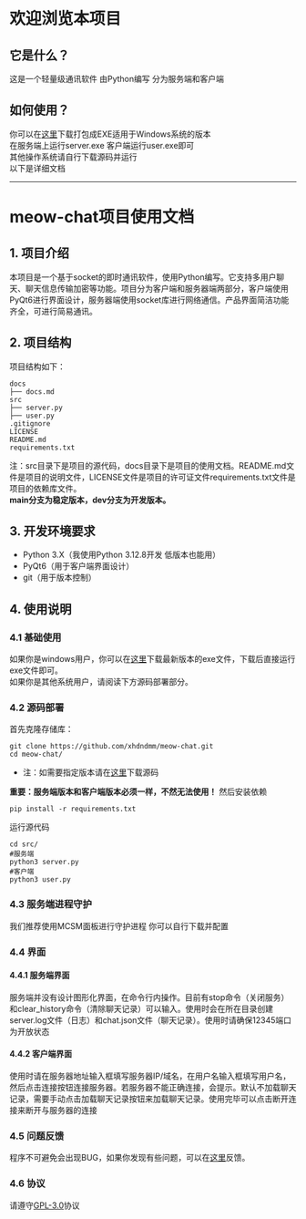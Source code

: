 # 欢迎浏览本项目
## 它是什么？
这是一个轻量级通讯软件 由Python编写 分为服务端和客户端
## 如何使用？
你可以在[这里](https://github.com/xhdndmm/meow-chat/releases)下载打包成EXE适用于Windows系统的版本  
在服务端上运行server.exe 客户端运行user.exe即可  
其他操作系统请自行下载源码并运行  
以下是详细文档

---
# meow-chat项目使用文档
## 1. 项目介绍
本项目是一个基于socket的即时通讯软件，使用Python编写。它支持多用户聊天、聊天信息传输加密等功能。项目分为客户端和服务器端两部分，客户端使用PyQt6进行界面设计，服务器端使用socket库进行网络通信。产品界面简洁功能齐全，可进行简易通讯。
## 2. 项目结构
项目结构如下：
```
docs
├── docs.md
src
├── server.py
├── user.py
.gitignore
LICENSE
README.md
requirements.txt
```
注：src目录下是项目的源代码，docs目录下是项目的使用文档。README.md文件是项目的说明文件，LICENSE文件是项目的许可证文件requirements.txt文件是项目的依赖库文件。  
**main分支为稳定版本，dev分支为开发版本。**
## 3. 开发环境要求
- Python 3.X（我使用Python 3.12.8开发 低版本也能用）
- PyQt6（用于客户端界面设计）
- git（用于版本控制）
## 4. 使用说明
### 4.1 基础使用
如果你是windows用户，你可以在[这里](https://github.com/xhdndmm/meow-chat/releases)下载最新版本的exe文件，下载后直接运行exe文件即可。  
如果你是其他系统用户，请阅读下方源码部署部分。
### 4.2 源码部署
首先克隆存储库：
```
git clone https://github.com/xhdndmm/meow-chat.git
cd meow-chat/
```
* 注：如需要指定版本请在[这里](https://github.com/xhdndmm/meow-chat/releases)下载源码  

**重要：服务端版本和客户端版本必须一样，不然无法使用！**
然后安装依赖
```
pip install -r requirements.txt
```
运行源代码
```
cd src/
#服务端
python3 server.py
#客户端
python3 user.py
```
### 4.3 服务端进程守护
我们推荐使用MCSM面板进行守护进程 你可以自行下载并配置
### 4.4 界面
#### 4.4.1 服务端界面
服务端并没有设计图形化界面，在命令行内操作。目前有stop命令（关闭服务）和clear_history命令（清除聊天记录）可以输入。使用时会在所在目录创建server.log文件（日志）和chat.json文件（聊天记录）。使用时请确保12345端口为开放状态
#### 4.4.2 客户端界面
使用时请在服务器地址输入框填写服务器IP/域名，在用户名输入框填写用户名，然后点击连接按钮连接服务器。若服务器不能正确连接，会提示。默认不加载聊天记录，需要手动点击加载聊天记录按钮来加载聊天记录。使用完毕可以点击断开连接来断开与服务器的连接
### 4.5 问题反馈
程序不可避免会出现BUG，如果你发现有些问题，可以在[这里](https://github.com/xhdndmm/meow-chat/issues)反馈。
### 4.6 协议
请遵守[GPL-3.0](./LICENSE)协议